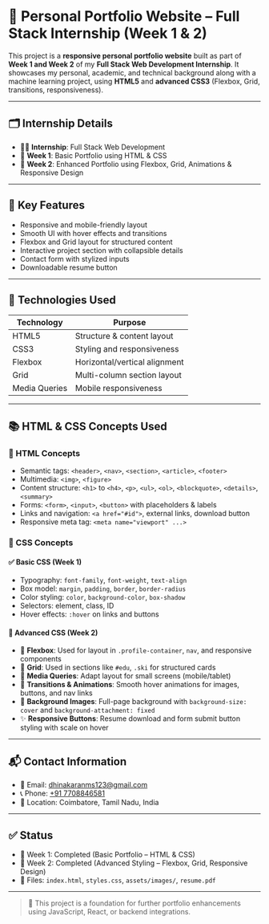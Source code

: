 # 💼 Personal Portfolio Website – Full Stack Internship (Week 1 & 2)

This project is a **responsive personal portfolio website** built as part of **Week 1 and Week 2** of my **Full Stack Web Development Internship**. It showcases my personal, academic, and technical background along with a machine learning project, using **HTML5** and **advanced CSS3** (Flexbox, Grid, transitions, responsiveness).

---

## 🗂️ Internship Details

- 👨‍💻 **Internship**: Full Stack Web Development
- 📅 **Week 1**: Basic Portfolio using HTML & CSS
- 📅 **Week 2**: Enhanced Portfolio using Flexbox, Grid, Animations & Responsive Design

---

## 🌟 Key Features

- Responsive and mobile-friendly layout
- Smooth UI with hover effects and transitions
- Flexbox and Grid layout for structured content
- Interactive project section with collapsible details
- Contact form with stylized inputs
- Downloadable resume button

---

## 🧰 Technologies Used

| Technology | Purpose                    |
|------------|----------------------------|
| HTML5      | Structure & content layout |
| CSS3       | Styling and responsiveness |
| Flexbox    | Horizontal/vertical alignment |
| Grid       | Multi-column section layout |
| Media Queries | Mobile responsiveness   |

---

## 📚 HTML & CSS Concepts Used

### 🧩 HTML Concepts

- Semantic tags: `<header>`, `<nav>`, `<section>`, `<article>`, `<footer>`
- Multimedia: `<img>`, `<figure>`
- Content structure: `<h1>` to `<h4>`, `<p>`, `<ul>`, `<ol>`, `<blockquote>`, `<details>`, `<summary>`
- Forms: `<form>`, `<input>`, `<button>` with placeholders & labels
- Links and navigation: `<a href="#id">`, external links, download button
- Responsive meta tag: `<meta name="viewport" ...>`

### 🎨 CSS Concepts

#### ✅ Basic CSS (Week 1)
- Typography: `font-family`, `font-weight`, `text-align`
- Box model: `margin`, `padding`, `border`, `border-radius`
- Color styling: `color`, `background-color`, `box-shadow`
- Selectors: element, class, ID
- Hover effects: `:hover` on links and buttons

#### 🧠 Advanced CSS (Week 2)
- 🔄 **Flexbox**: Used for layout in `.profile-container`, `nav`, and responsive components
- 🧱 **Grid**: Used in sections like `#edu`, `.ski` for structured cards
- 📱 **Media Queries**: Adapt layout for small screens (mobile/tablet)
- 🎨 **Transitions & Animations**: Smooth hover animations for images, buttons, and nav links
- 🌄 **Background Images**: Full-page background with `background-size: cover` and `background-attachment: fixed`
- ✨ **Responsive Buttons**: Resume download and form submit button styling with scale on hover

---


## 📬 Contact Information

- 📧 Email: [dhinakaranms123@gmail.com](mailto:dhinakaranms123@gmail.com)
- 📞 Phone: [+91 7708846581](tel:+917708846581)
- 📍 Location: Coimbatore, Tamil Nadu, India

---

## ✅ Status

- 🔹 Week 1: Completed (Basic Portfolio – HTML & CSS)
- 🔹 Week 2: Completed (Advanced Styling – Flexbox, Grid, Responsive Design)
- 📂 Files: `index.html`, `styles.css`, `assets/images/`, `resume.pdf`

---

> 🎯 This project is a foundation for further portfolio enhancements using JavaScript, React, or backend integrations.
